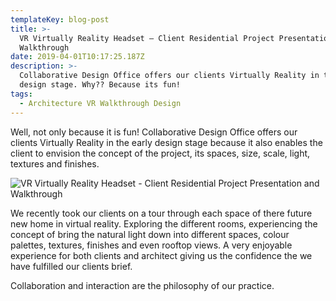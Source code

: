 ```yaml
---
templateKey: blog-post
title: >-
  VR Virtually Reality Headset – Client Residential Project Presentation and
  Walkthrough
date: 2019-04-01T10:17:25.187Z
description: >-
  Collaborative Design Office offers our clients Virtually Reality in the early
  design stage. Why?? Because its fun!
tags:
  - Architecture VR Walkthrough Design
---
```

Well, not only because it is fun! Collaborative Design Office offers our clients Virtually Reality in the early design stage because it also enables the client to envision the concept of the project, its spaces, size, scale, light, textures and finishes. 

![VR Virtually Reality Headset - Client Residential Project Presentation and Walkthrough](/img/codo_vr.png "Client Residential Project Presentation and Walkthrough")

We recently took our clients on a tour through each space of there future new home in virtual reality. Exploring the different rooms, experiencing the concept of bring the natural light down into different spaces, colour palettes, textures, finishes and even rooftop views. A very enjoyable experience for both clients and architect giving us the confidence the we have fulfilled our clients brief.  

Collaboration and interaction are the philosophy of our practice.
